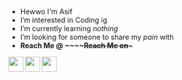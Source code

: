 -  Hewwo I'm Asif 
-  I’m interested in Coding ig
-  I’m currently learning <i>nothing</i>
-  I’m looking for someone to share my <i>pain</i> with
-  <b> Reach Me @ <b/> ~~~~~~__Reach Me on__~~~
<a href="https://instagram.com/asifuwu">
    <img  width="30" src="https://cdn.jsdelivr.net/npm/simple-icons@4.25.0/icons/instagram.svg" /> </a>
<a href="http://t.me/asifuwu">
    <img align="left" width="30" src="https://cdn.jsdelivr.net/npm/simple-icons@4.25.0/icons/telegram.svg" />  </a> 
<a href="https://github.com/asifuwu">
    <img  align="left" width="30" src="https://cdn.jsdelivr.net/npm/simple-icons@4.25.0/icons/github.svg" /> </a>


 
   
 
